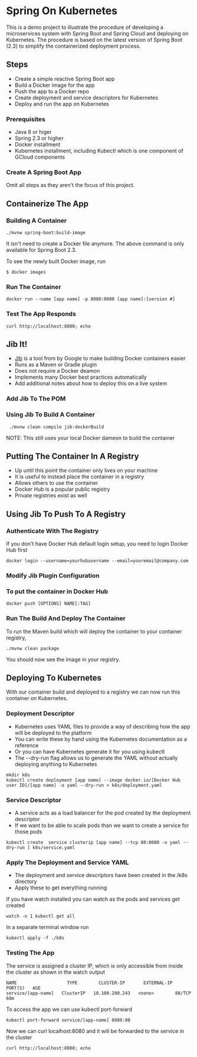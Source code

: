 # Spring On Kubernetes

This is a demo project to illustrate the procedure of developing a microservices system with Spring Boot and Spring Cloud and deploying on Kubernetes. The procedure is based on the latest version of Spring Boot (2.3) to simplify the containerized deployment process.

## Steps

* Create a simple reactive Spring Boot app
* Build a Docker image for the app
* Push the app to a Docker repo
* Create deployment and service descriptors for Kubernetes
* Deploy and run the app on Kubernetes

### Prerequisites

* Java 8 or higer
* Spring 2.3 or higher
* Docker installment
* Kubernetes installment, including Kubectl which is one component of GCloud components

### Create A Spring Boot App

Omit all steps as they aren't the focus of this project.

## Containerize The App

### Building A Container
```
./mvnw spring-boot:build-image
```
It isn't need to create a Docker file anymore. The above command is only available for Spring Boot 2.3. 

To see the newly built Docker image, run
```
$ docker images
```
### Run The Container
```
docker run --name [app name] -p 8080:8080 [app name]:[version #]
```
### Test The App Responds

```
curl http://localhost:8080; echo
```

## Jib It!

* [Jib](https://github.com/GoogleContainerTools/jib) is a tool from by Google to make building Docker containers easier
* Runs as a Maven or Gradle plugin
* Does not require a Docker deamon
* Implements many Docker best practices automatically
* Add additional notes about how to deploy this on a live system

### Add Jib To The POM

### Using Jib To Build A Container

```
 ./mvnw clean compile jib:dockerBuild
```
NOTE: This still uses your local Docker dameon to build the container

## Putting The Container In A Registry

* Up until this point the container only lives on your machine
* It is useful to instead place the container in a registry
* Allows others to use the container
* Docker Hub is a popular public registry
* Private registries exist as well

## Using Jib To Push To A Registry

### Authenticate With The Registry

If you don't have Docker Hub default login setup, you need to login Docker Hub first

```
docker login --username=yourhubusername --email=youremail@company.com
```

### Modify Jib Plugin Configuration

### To put the container in Docker Hub

```
docker push [OPTIONS] NAME[:TAG]
```

### Run The Build And Deploy The Container

To run the Maven build which will deploy the container to your container registry,

```
./mvnw clean package
```

You should now see the image in your registry.

## Deploying To Kubernetes

With our container build and deployed to a registry we can now run this container on Kubernetes.

### Deployment Descriptor

* Kubernetes uses YAML files to provide a way of describing how the app will be deployed to the platform
* You can write these by hand using the Kubernetes documentation as a reference
* Or you can have Kubernetes generate it for you using kubectl
* The --dry-run flag allows us to generate the YAML without actually deploying anything to Kubernetes

```
mkdir k8s
kubectl create deployment [app name] --image docker.io/[Docker Hub user ID]/[app name] -o yaml --dry-run > k8s/deployment.yaml
```

### Service Descriptor

* A service acts as a load balancer for the pod created by the deployment descriptor
* If we want to be able to scale pods than we want to create a service for those pods

```
kubectl create  service clusterip [app name] --tcp 80:8080 -o yaml --dry-run ] k8s/service.yaml
```

### Apply The Deployment and Service YAML

* The deployment and service descriptors have been created in the /k8s directory
* Apply these to get everything running

If you have watch installed you can watch as the pods and services get created
```
watch -n 1 kubectl get all
```
In a separate terminal window run
```
kubectl apply -f ./k8s
```

### Testing The App

The service is assigned a cluster IP, which is only accessible from inside the cluster as shown in the watch output

```
NAME                   TYPE        CLUSTER-IP       EXTERNAL-IP   PORT(S)   AGE
service/[app-name]   ClusterIP   10.100.200.243   <none>        80/TCP    68m
```
To access the app we can use kubectl port-forward

```
kubectl port-forward service/[app-name] 8080:80
```

Now we can curl localhost:8080 and it will be forwarded to the service in the cluster

```
curl http://localhost:8080; echo
```

